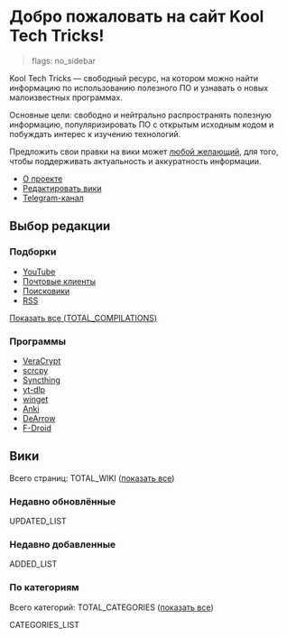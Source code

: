 # Добро пожаловать на сайт Kool Tech Tricks!

> flags: no_sidebar

Kool Tech Tricks — свободный ресурс, на котором можно найти информацию по
использованию полезного ПО и узнавать о новых малоизвестных программах.

Основные цели: свободно и нейтрально распространять полезную информацию,
популяризировать ПО с открытым исходным кодом и побуждать интерес к изучению
технологий.

Предложить свои правки на вики может
[любой желающий](https://github.com/KoolTechTricks/pages), для того, чтобы
поддерживать актуальность и аккуратность информации.

- [О проекте](/about.html)
- [Редактировать вики](https://github.com/KoolTechTricks/pages)
- [Telegram-канал](https://t.me/KoolTechTricks)

## Выбор редакции

### Подборки

- [YouTube](/wiki/youtube.html)
- [Почтовые клиенты](/wiki/email.html)
- [Поисковики](/wiki/search_engines.html)
- [RSS](/wiki/rss.html)

[Показать все (TOTAL_COMPILATIONS)](/categories/compilations.html)

### Программы

- [VeraCrypt](/wiki/veracrypt.html)
- [scrcpy](/wiki/scrcpy.html)
- [Syncthing](/wiki/syncthing.html)
- [yt-dlp](/wiki/yt_dlp.html)
- [winget](/wiki/winget.html)
- [Anki](/wiki/anki.html)
- [DeArrow](/wiki/dearrow.html)
- [F-Droid](/wiki/f-droid.html)

## Вики

Всего страниц: TOTAL_WIKI ([показать все](/wiki.html))

### Недавно обновлённые

UPDATED_LIST

### Недавно добавленные

ADDED_LIST

### По категориям

Всего категорий: TOTAL_CATEGORIES ([показать все](/categories.html))

CATEGORIES_LIST
